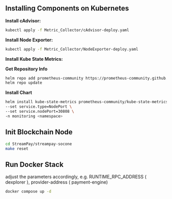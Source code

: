 ## Installing Components on Kubernetes

**Install cAdvisor:**
```bash
kubectl apply -f Metric_Collector/cAdvisor-deploy.yaml
```

**Install Node Exporter:**
```bash
kubectl apply -f Metric_Collector/NodeExporter-deploy.yaml
```

**Install Kube State Metrics:**

**Get Repository Info**

```bash
helm repo add prometheus-community https://prometheus-community.github.io/helm-charts
helm repo update
```

**Install Chart**

```bash
helm install kube-state-metrics prometheus-community/kube-state-metrics \
--set service.type=NodePort \
--set service.nodePort=30808 \
-n monitoring <namespace>
```
## Init Blockchain Node 
```bash
cd StreamPay/streampay-socone
make reset
```

## Run Docker Stack

adjust the parameters accordingly,
e.g. RUNTIME_RPC_ADDRESS ( dexplorer ), provider-address ( payment-engine) 

```bash
docker compose up -d
```



